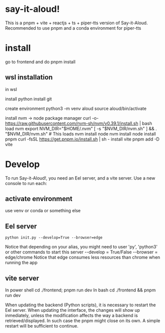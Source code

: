 # say-it-aloud!
This is a pnpm + vite + reactjs + ts + piper-tts version of Say-it-Aloud.
Recommended to use pnpm and a conda environment for piper-tts

# install
go to frontend and do pnpm install

## wsl installation
in wsl

install python
install git

create environment 
	python3 -m venv aloud
	source aloud/bin/activate


install nvm -> node package manager
	curl -o- https://raw.githubusercontent.com/nvm-sh/nvm/v0.39.1/install.sh | bash
load nvm
	export NVM_DIR="$HOME/.nvm"
[ -s "$NVM_DIR/nvm.sh" ] && \. "$NVM_DIR/nvm.sh"  # This loads nvm
install node
	nvm install node
install pnpm
	 curl -fsSL https://get.pnpm.io/install.sh | sh -
install vite
	pnpm add -D vite






# Develop
To run Say-it-Aloud!, you need an Eel server, and a vite server. Use a new console to run each:
## activate environment
use venv or conda or something else
## Eel server
    python init.py --develop=True --browser=edge
Notice that depending on your alias, you might need to user 'py', 'python3'
or other commands to start this server
    --develop = True/False
    --browser = edge/chrome
Notice that edge consumes less resources than chrome when running the app
## vite server
In power shell 
    cd ./frontend; pnpm run dev
In bash
    cd ./frontend && pnpm run dev

When updating the backend (Python scripts), it is necessary to restart the Eel server.
When updating the interface, the changes will show up inmediately, unless the modification
affects the way a backend is retrieved/displayed. In such case the pnpm might close on its own.
A simple restart will be sufficient to continue.